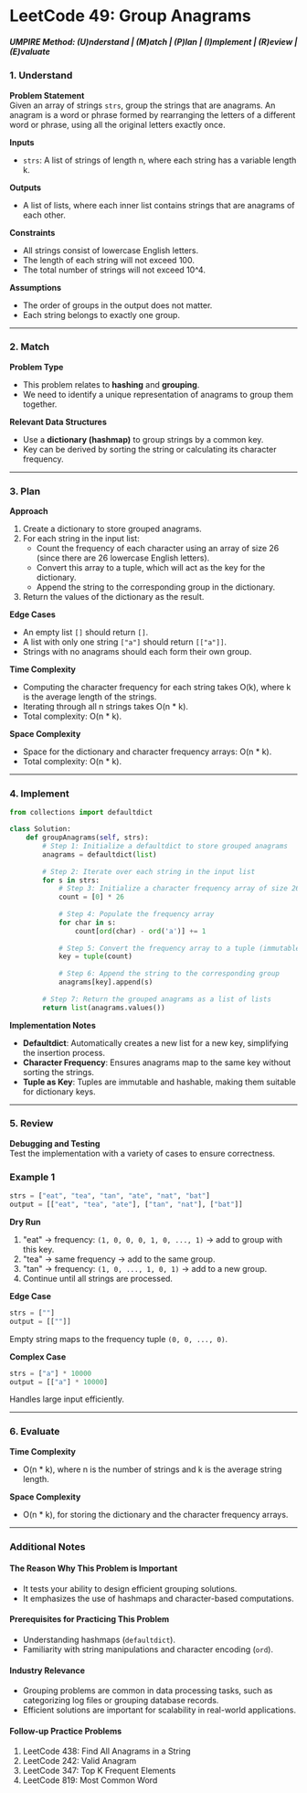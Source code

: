 
# LeetCode 49: Group Anagrams

##### UMPIRE Method: (U)nderstand | (M)atch | (P)lan | (I)mplement | (R)eview | (E)valuate

### 1. Understand

**Problem Statement**  
Given an array of strings `strs`, group the strings that are anagrams. An anagram is a word or phrase formed by rearranging the letters of a different word or phrase, using all the original letters exactly once.

**Inputs**  
- `strs`: A list of strings of length n, where each string has a variable length k.

**Outputs**  
- A list of lists, where each inner list contains strings that are anagrams of each other.

**Constraints**  
- All strings consist of lowercase English letters.
- The length of each string will not exceed 100.
- The total number of strings will not exceed 10^4.

**Assumptions**  
- The order of groups in the output does not matter.
- Each string belongs to exactly one group.

---

### 2. Match

**Problem Type**  
- This problem relates to **hashing** and **grouping**.
- We need to identify a unique representation of anagrams to group them together.

**Relevant Data Structures**  
- Use a **dictionary (hashmap)** to group strings by a common key.
- Key can be derived by sorting the string or calculating its character frequency.

---

### 3. Plan

**Approach**  
1. Create a dictionary to store grouped anagrams.
2. For each string in the input list:
   - Count the frequency of each character using an array of size 26 (since there are 26 lowercase English letters).
   - Convert this array to a tuple, which will act as the key for the dictionary.
   - Append the string to the corresponding group in the dictionary.
3. Return the values of the dictionary as the result.

**Edge Cases**  
- An empty list `[]` should return `[]`.
- A list with only one string `["a"]` should return `[["a"]]`.
- Strings with no anagrams should each form their own group.

**Time Complexity**  
- Computing the character frequency for each string takes O(k), where k is the average length of the strings.
- Iterating through all n strings takes O(n * k).
- Total complexity: O(n * k).

**Space Complexity**  
- Space for the dictionary and character frequency arrays: O(n * k).
- Total complexity: O(n * k).

---

### 4. Implement

```python
from collections import defaultdict

class Solution:
    def groupAnagrams(self, strs):
        # Step 1: Initialize a defaultdict to store grouped anagrams
        anagrams = defaultdict(list)
        
        # Step 2: Iterate over each string in the input list
        for s in strs:
            # Step 3: Initialize a character frequency array of size 26
            count = [0] * 26
            
            # Step 4: Populate the frequency array
            for char in s:
                count[ord(char) - ord('a')] += 1
            
            # Step 5: Convert the frequency array to a tuple (immutable)
            key = tuple(count)
            
            # Step 6: Append the string to the corresponding group
            anagrams[key].append(s)
        
        # Step 7: Return the grouped anagrams as a list of lists
        return list(anagrams.values())
```

**Implementation Notes**  
- **Defaultdict**: Automatically creates a new list for a new key, simplifying the insertion process.
- **Character Frequency**: Ensures anagrams map to the same key without sorting the strings.
- **Tuple as Key**: Tuples are immutable and hashable, making them suitable for dictionary keys.

---

### 5. Review

**Debugging and Testing**  
Test the implementation with a variety of cases to ensure correctness.

### Example 1
```python
strs = ["eat", "tea", "tan", "ate", "nat", "bat"]
output = [["eat", "tea", "ate"], ["tan", "nat"], ["bat"]]
```
**Dry Run**  
1. "eat" → frequency: `(1, 0, 0, 0, 1, 0, ..., 1)` → add to group with this key.
2. "tea" → same frequency → add to the same group.
3. "tan" → frequency: `(1, 0, ..., 1, 0, 1)` → add to a new group.
4. Continue until all strings are processed.

**Edge Case**  
```python
strs = [""]
output = [[""]]
```
Empty string maps to the frequency tuple `(0, 0, ..., 0)`.

**Complex Case**  
```python
strs = ["a"] * 10000
output = [["a"] * 10000]
```
Handles large input efficiently.

---

### 6. Evaluate

**Time Complexity**  
- O(n * k), where n is the number of strings and k is the average string length.

**Space Complexity**  
- O(n * k), for storing the dictionary and the character frequency arrays.

---

### Additional Notes

#### The Reason Why This Problem is Important
- It tests your ability to design efficient grouping solutions.
- It emphasizes the use of hashmaps and character-based computations.

#### Prerequisites for Practicing This Problem
- Understanding hashmaps (`defaultdict`).
- Familiarity with string manipulations and character encoding (`ord`).

#### Industry Relevance
- Grouping problems are common in data processing tasks, such as categorizing log files or grouping database records.
- Efficient solutions are important for scalability in real-world applications.

#### Follow-up Practice Problems
1. LeetCode 438: Find All Anagrams in a String
2. LeetCode 242: Valid Anagram
3. LeetCode 347: Top K Frequent Elements
4. LeetCode 819: Most Common Word
